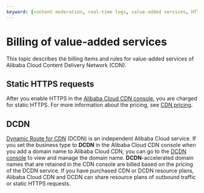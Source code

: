 ```yaml
---
keyword: [content moderation, real-time logs, value-added services, HTTPS]
---
```


# Billing of value-added services

This topic describes the billing items and rules for value-added services of Alibaba Cloud Content Delivery Network \(CDN\).

## Static HTTPS requests

After you enable HTTPS in the [Alibaba Cloud CDN console](https://cdn.console.aliyun.com), you are charged for static HTTPS. For more information about the pricing, see [CDN pricing](https://www.alibabacloud.com/product/cdn/pricing).

## DCDN

[Dynamic Route for CDN]() \(DCDN\) is an independent Alibaba Cloud service. If you set the business type to **DCDN** in the Alibaba Cloud CDN console when you add a domain name to Alibaba Cloud CDN, you can go to the [DCDN console](https://dcdn.console.aliyun.com/?spm=5176.11785003.aliyun_sidebar.aliyun_sidebar_dcdn.2921142fPeink5#/overview) to view and manage the domain name. **DCDN**-accelerated domain names that are retained in the CDN console are billed based on the pricing of the DCDN service. If you have purchased CDN or DCDN resource plans, Alibaba Cloud CDN and DCDN can share resource plans of outbound traffic or static HTTPS requests.

